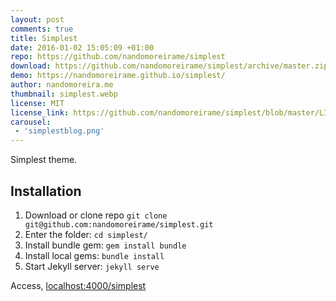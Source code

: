 ```yaml
---
layout: post
comments: true
title: Simplest
date: 2016-01-02 15:05:09 +01:00
repo: https://github.com/nandomoreirame/simplest
download: https://github.com/nandomoreirame/simplest/archive/master.zip
demo: https://nandomoreirame.github.io/simplest/
author: nandomoreira.me
thumbnail: simplest.webp
license: MIT
license_link: https://github.com/nandomoreirame/simplest/blob/master/LICENSE
carousel:
 - 'simplestblog.png'
---
```


Simplest theme.

## Installation

1. Download or clone repo `git clone git@github.com:nandomoreirame/simplest.git`
2. Enter the folder: `cd simplest/`
3. Install bundle gem: `gem install bundle`
4. Install local gems: `bundle install`
5. Start Jekyll server: `jekyll serve`

Access, [localhost:4000/simplest](https://localhost:4000/simplest)
